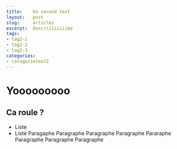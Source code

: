 ```yaml
---
title:    Un second test
layout:   post
slug:     articles
excerpt:  Descriiiiiiiibe
tags:
- tag2-1
- tag2-2
- tag2-3
categories:
- categorietest2
---
```


Yooooooooo
==========

Ca roule ?
----------

- Liste
- Liste
Paragaphe Paragraphe Paragraphe Paragraphe
Pararaphe Paragraphe Paragraphe Paragraphe
